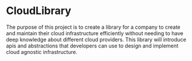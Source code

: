 # CloudLibrary
The purpose of this project is to create a library for a company to create and maintain their cloud infrastructure efficiently without needing to have deep knowledge about different cloud providers. This library will introduce apis and abstractions that developers can use to design and implement cloud agnostic infrastructure.

